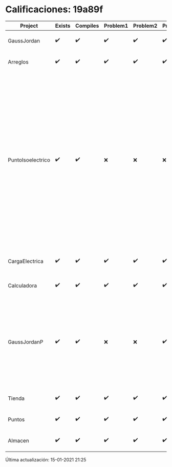 # Calificaciones: 19a89f
|Project|Exists|Compiles|Problem1|Problem2|Problem3|Extra|Grade|CommitHash|CommitDate|CheckDate|DueDate|Comments|
|-|-|-|-|-|-|-|-|-|-|-|-|-|
|GaussJordan|✔️|✔️|✔️|✔️|✔️|✔️|10.0|b8af83c0c02b6ab1fed62b11619fcbede7f085ba|28-10-2020 22:36:21|29-10-2020 21:32:28|29-10-2020 21:00:00|///|
|Arreglos|✔️|✔️|✔️|✔️|✔️|✔️|10.0|3a4ed15f97971fa17c986e78001fb69387159711|19-10-2020 17:49:38|27-10-2020 22:22:10|22-10-2020 21:00:00|///|
|PuntoIsoelectrico|✔️|✔️|❌|❌|❌|❌|6.0|58657092e6fe258745d32a6b2d9e3e869c0c3246|26-11-2020 20:51:05|26-11-2020 21:04:12|26-11-2020 21:00:00|No evalúa correctamente el punto isoeléctrico de la molécula/No evalúa correctamente el punto isoeléctrico de la molécula/No evalúa correctamente el punto isoeléctrico de la molécula/No evalúa correctamente el punto isoeléctrico si los pkas de los grupos no se dan en orden ascendente|
|CargaElectrica|✔️|✔️|✔️|✔️|✔️|❌|10.0|f3bb5d3513938150b0eec55b9ae4acc9e1d116b3|19-11-2020 19:10:13|19-11-2020 21:04:16|19-11-2020 21:00:00|///No calcula correctamente la carga de la molécula|
|Calculadora|✔️|✔️|✔️|✔️|✔️|✔️|10.0|6261ce0badc64cf4c2ab247303780ea784415211|11-10-2020 18:56:41|15-10-2020 21:23:58|15-10-2020 21:00:00|nan|
|GaussJordanP|✔️|✔️|❌|❌|✔️|❌|7.333333333333333|a8366452ce54b312cefa48ed175d1226224327db|14-01-2021 21:08:50|15-01-2021 21:23:51|14-01-2021 21:00:00|No aplica correctamente el método de Gauss-Jordan/No aplica correctamente el método de Gauss-Jordan//No intercambia las filas cuando un pivote es cero|
|Tienda|✔️|✔️|✔️|✔️|✔️|✔️|10.0|a05aade99f94786cef24a23354c1d728d06bacdc|11-12-2020 18:52:36|11-12-2020 21:07:37|11-12-2020 21:00:00|///|
|Puntos|✔️|✔️|✔️|✔️|✔️|✔️|10.0|b8ce9067f585e7674395a3de4158718be0bedda6|04-11-2020 22:50:43|05-11-2020 21:01:47|05-11-2020 21:00:00|///|
|Almacen|✔️|✔️|✔️|✔️|✔️|✔️|10.0|6b8b50a26c147caa1299183229f0d5aef0699206|30-11-2020 23:43:10|01-12-2020 21:02:11|04-12-2020 21:00:00|///|

Última actualización: 15-01-2021 21:25